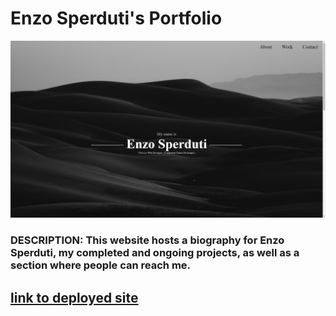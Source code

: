 # Enzo Sperduti's Portfolio #

![screenshot of deployed site](./assets/images/website-image.png)

### **DESCRIPTION:** This website hosts a biography for Enzo Sperduti, my completed and ongoing projects, as well as a section where people can reach me. ###

## [link to deployed site](https://enzonsn.github.io/MyPortfolio/) ##
